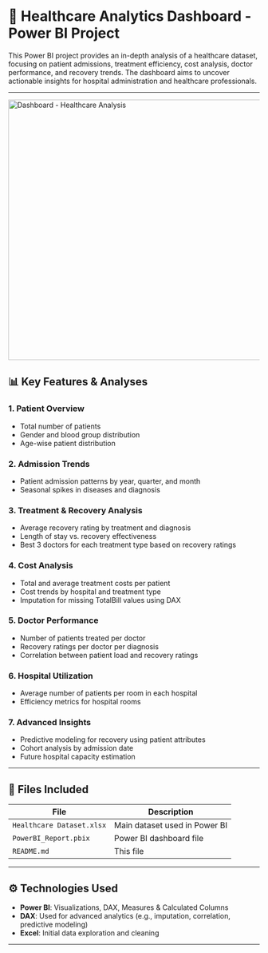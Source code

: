 # 🏥 Healthcare Analytics Dashboard - Power BI Project

This Power BI project provides an in-depth analysis of a healthcare dataset, focusing on patient admissions, treatment efficiency, cost analysis, doctor performance, and recovery trends. The dashboard aims to uncover actionable insights for hospital administration and healthcare professionals.

---

<img width="521" alt="Dashboard - Healthcare Analysis" src="https://github.com/user-attachments/assets/2293df25-a73a-4e0a-92f4-a9bfc648ef6e" />


## 📊 Key Features & Analyses

### 1. **Patient Overview**
- Total number of patients
- Gender and blood group distribution
- Age-wise patient distribution

### 2. **Admission Trends**
- Patient admission patterns by year, quarter, and month
- Seasonal spikes in diseases and diagnosis

### 3. **Treatment & Recovery Analysis**
- Average recovery rating by treatment and diagnosis
- Length of stay vs. recovery effectiveness
- Best 3 doctors for each treatment type based on recovery ratings

### 4. **Cost Analysis**
- Total and average treatment costs per patient
- Cost trends by hospital and treatment type
- Imputation for missing TotalBill values using DAX

### 5. **Doctor Performance**
- Number of patients treated per doctor
- Recovery ratings per doctor per diagnosis
- Correlation between patient load and recovery ratings

### 6. **Hospital Utilization**
- Average number of patients per room in each hospital
- Efficiency metrics for hospital rooms

### 7. **Advanced Insights**
- Predictive modeling for recovery using patient attributes
- Cohort analysis by admission date
- Future hospital capacity estimation

---

## 📁 Files Included

| File | Description |
|------|-------------|
| `Healthcare Dataset.xlsx` | Main dataset used in Power BI |
| `PowerBI_Report.pbix` | Power BI dashboard file |
| `README.md` | This file |

---

## ⚙️ Technologies Used
- **Power BI**: Visualizations, DAX, Measures & Calculated Columns
- **DAX**: Used for advanced analytics (e.g., imputation, correlation, predictive modeling)
- **Excel**: Initial data exploration and cleaning

---
